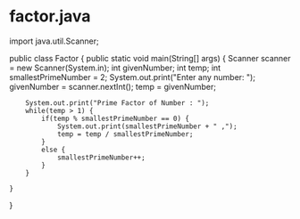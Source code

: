 # factor.java
import java.util.Scanner;

public class Factor {
	public static void main(String[] args) {
		Scanner scanner = new Scanner(System.in);
		int givenNumber;
		int temp;
		int smallestPrimeNumber = 2;
		System.out.print("Enter any number: ");
		givenNumber = scanner.nextInt();
		temp = givenNumber;

		System.out.print("Prime Factor of Number : ");
		while(temp > 1) {
			if(temp % smallestPrimeNumber == 0) {
				System.out.print(smallestPrimeNumber + " ,");
				temp = temp / smallestPrimeNumber;
			}
			else {
				smallestPrimeNumber++;
			}
		}

	}


}
